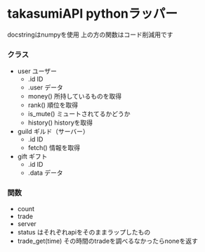 # takasumiAPI pythonラッパー
docstringはnumpyを使用
上の方の関数はコード削減用です

### クラス
- user ユーザー
  - .id ID
  - .user データ
  - money() 所持しているものを取得
  - rank() 順位を取得
  - is_mute() ミュートされてるかどうか
  - history() historyを取得
- guild ギルド（サーバー）
  - .id ID
  - fetch() 情報を取得
- gift ギフト
  - .id ID
  - .data データ

### 関数
- count
- trade
- server
- status 
はそれぞれapiをそのままラップしたもの
- trade_get(time) その時間のtradeを調べるなかったらnoneを返す

